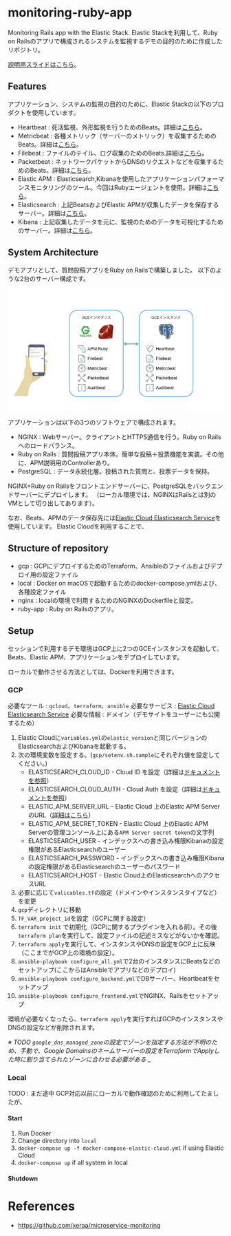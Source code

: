 # monitoring-ruby-app
Monitoring Rails app with the Elastic Stack.
Elastic Stackを利用して、Ruby on Railsのアプリで構成されるシステムを監視するデモの目的のために作成したリポジトリ。

[説明用スライドはこちら](https://noti.st/johtani/eJPLbZ/elastic)。

## Features

アプリケーション、システムの監視の目的のために、Elastic Stackの以下のプロダクトを使用しています。

* Heartbeat : 死活監視、外形監視を行うためのBeats。詳細は[こちら](https://www.elastic.co/products/beats/heartbeat)。
* Metricbeat : 各種メトリック（サーバーのメトリック）を収集するためのBeats。詳細は[こちら](https://www.elastic.co/products/beats/metricbeat)。
* Filebeat : ファイルのテイル、ログ収集のためのBeats.詳細は[こちら](https://www.elastic.co/products/beats/filebeat)。
* Packetbeat : ネットワークパケットからDNSのリクエストなどを収集するためのBeats。詳細は[こちら](https://www.elastic.co/products/beats/packetbeat)。
* Elastic APM : Elasticsearch,Kibanaを使用したアプリケーションパフォーマンスモニタリングのツール。今回はRubyエージェントを使用。詳細は[こちら](https://www.elastic.co/products/apm)。
* Elasticsearch : 上記BeatsおよびElastic APMが収集したデータを保存するサーバー。詳細は[こちら](https://www.elastic.co/products/elasticsearch)。
* Kibana : 上記収集したデータを元に、監視のためのデータを可視化するためのサーバー。詳細は[こちら](https://www.elastic.co/products/kibana)。

## System Architecture

デモアプリとして、質問投稿アプリをRuby on Railsで構築しました。
以下のような2台のサーバー構成です。

![シナリオイメージ](./ruby-app/public/scenario.png)

アプリケーションは以下の3つのソフトウェアで構成されます。

* NGINX : Webサーバー。クライアントとHTTPS通信を行う。Ruby on Railsへのロードバランス。
* Ruby on Rails : 質問投稿アプリ本体。簡単な投稿＋投票機能を実装。その他に、APM説明用のControllerあり。
* PostgreSQL : データ永続化層。投稿された質問と、投票データを保持。

NGINX+Ruby on Railsをフロントエンドサーバーに、PostgreSQLをバックエンドサーバーにデプロイします。
（ローカル環境では、NGINXはRailsとは別のVMとして切り出してあります）。

なお、Beats、APMのデータ保存先には[Elastic Cloud Elasticsearch Service](https://www.elastic.co/products/elasticsearch/service)を使用しています。
Elastic Cloudを利用することで、

## Structure of repository

* gcp : GCPにデプロイするためのTerraform、Ansibleのファイルおよびデプロイ用の設定ファイル
* local : Docker on macOSで起動するためのdocker-compose.ymlおよび、各種設定ファイル
* nginx : localの環境で利用するためのNGINXのDockerfileと設定。
* ruby-app : Ruby on Railsのアプリ。

## Setup 

セッションで利用するデモ環境はGCP上に2つのGCEインスタンスを起動して、Beats、Elastic APM、アプリケーションをデプロイしています。

ローカルで動作させる方法としては、Dockerを利用できます。

### GCP

必要なツール : `gcloud`、`terraform`、`ansible`
必要なサービス : [Elastic Cloud Elasticsearch Service](https://www.elastic.co/products/elasticsearch/service)
必要な情報 : ドメイン（デモサイトをユーザーにも公開するため）


1. Elastic Cloudに`variables.yml`の`elastic_version`と同じバージョンのElasticsearchおよびKibanaを起動する。
2. 次の環境変数を設定する。(`gcp/setenv.sh.sample`にそれぞれ値を設定してください。)
    * ELASTICSEARCH_CLOUD_ID - Cloud ID を設定（詳細は[ドキュメントを参照](https://www.elastic.co/guide/en/cloud/current/ec-cloud-id.html)）
    * ELASTICSEARCH_CLOUD_AUTH - Cloud Auth を設定（詳細は[ドキュメントを参照](https://www.elastic.co/guide/en/cloud/current/ec-cloud-id.html)）
    * ELASTIC_APM_SERVER_URL - Elastic Cloud 上のElastic APM ServerのURL（[詳細はこちら](https://www.elastic.co/guide/en/cloud/current/ec-create-deployment.html)）
    * ELASTIC_APM_SECRET_TOKEN - Elastic Cloud 上のElastic APM Serverの管理コンソール上にある`APM Server secret token`の文字列 
    * ELASTICSEARCH_USER - インデックスへの書き込み権限Kibanaの設定権限があるElasticsearchのユーザー
    * ELASTICSEARCH_PASSWORD - インデックスへの書き込み権限Kibanaの設定権限があるElasticsearchのユーザーのパスワード
    * ELASTICSEARCH_HOST - Elastic Cloud上のElasticsearchへのアクセスURL
3. 必要に応じて`valicables.tf`の設定（ドメインやインスタンスタイプなど）を変更
4. `gcp`ディレクトリに移動
5. `TF_VAR_project_id`を設定（GCPに関する設定）
6. `terraform init` で初期化（GCPに関するプラグインを入れる前）。その後`terraform plan`を実行して、設定ファイルの記述ミスなどがないかを確認。
7. `terraform apply`を実行して、インスタンスやDNSの設定をGCP上に反映（ここまでがGCP上の環境の設定）。
8. `ansible-playbook configure_all.yml`で2台のインスタンスにBeatsなどのセットアップ(ここからはAnsibleでアプリなどのデプロイ)
9. `ansible-playbook configure_backend.yml`でDBサーバー、Heartbeatをセットアップ
10. `ansible-playbook configure_frontend.yml`でNGINX、Railsをセットアップ

環境が必要なくなったら、`terraform apply`を実行すればGCPのインスタンスやDNSの設定などが削除されます。

_※ TODO `google_dns_managed_zone`の設定でゾーンを指定する方法が不明のため、手動で、Google Domainsのネームサーバーの設定をTerraformでApplyした時に割り当てられたゾーンに合わせる必要がある_
_

### Local

TODO : まだ途中
GCP対応以前にローカルで動作確認のために利用してたましたが、

#### Start

1. Run Docker
2. Change directory into `local`
3. `docker-compose up -f docker-compose-elastic-cloud.yml` if using Elastic Cloud
3. `docker-compose up` if all system in local

#### Shutdown


# References 

* https://github.com/xeraa/microservice-monitoring

 
